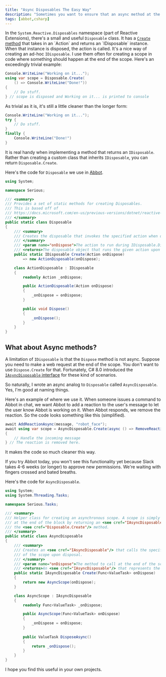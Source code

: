 ```yaml
---
title: "Async Disposables The Easy Way"
description: "Sometimes you want to ensure that an async method at the end of a block of code no matter what. We can use IAsyncDisposable for that. This post covers a nice helper class for creating ad-hoc IAsyncDisposables"
tags: [abbot,csharp]
---
```


In the `System.Reactive.Disposables` namespace (part of Reactive Extensions), there's a small and useful `Disposable` class. It has a [`Create` method](https://docs.microsoft.com/en-us/previous-versions/dotnet/reactive-extensions/hh229378(v=vs.103)) that takes in an `Action` and returns an `IDisposable` instance. When that instance is disposed, the action is called. It's a nice way of creating an ad-hoc `IDisposable`. I use them often for creating a scope in code where something should happen at the end of the scope. Here's an exceedingly trivial example:

```csharp
Console.WriteLine("Working on it...");
using var scope = Disposable.Create(
    () => Console.WriteLine("Done!"))
{
    // Do stuff.
} // scope is disposed and Working on it... is printed to console 
```

As trivial as it is, it's still a little cleaner than the longer form:

```csharp
Console.WriteLine("Working on it...");
try {
    // Do stuff.
}
finally {
    Console.WriteLine("Done!")
}
```

It is real handy when implementing a method that returns an `IDisposable`. Rather than creating a custom class that inherits `IDisposable`, you can return `Disposable.Create`.

Here's the code for `Disposable` we use in [Abbot](https://ab.bot/).

```csharp
using System;

namespace Serious;

/// <summary>
/// Provides a set of static methods for creating Disposables.
/// This is based off of
/// https://docs.microsoft.com/en-us/previous-versions/dotnet/reactive-extensions/hh229792(v=vs.103)
/// </summary>
public static class Disposable
{
    /// <summary>
    /// Creates the disposable that invokes the specified action when disposed.
    /// </summary>
    /// <param name="onDispose">The action to run during IDisposable.Dispose.</param>
    /// <returns>The disposable object that runs the given action upon disposal.</returns>
    public static IDisposable Create(Action onDispose)
        => new ActionDisposable(onDispose);

    class ActionDisposable : IDisposable
    {
        readonly Action _onDispose;

        public ActionDisposable(Action onDispose)
        {
            _onDispose = onDispose;
        }

        public void Dispose()
        {
            _onDispose();
        }
    }
}
```

## What about Async methods?

A limitation of `IDisposable` is that the `Dispose` method is not async. Suppose you need to make a web request at the end of the scope. You don't want to use `Dispose.Create` for that. Fortunately, C# 8.0 introduced the [`IAsyncDisposable` interface](https://docs.microsoft.com/en-us/dotnet/api/system.iasyncdisposable?view=net-6.0) for these kind of scenarios. 

So naturally, I wrote an async analog to `Disposable` called `AsyncDisposable`. Yes, I'm good at naming things.

Here's an example of where we use it. When someone issues a command to Abbot in chat, we want Abbot to add a reaction to the user's message to let the user know Abbot is working on it. When Abbot responds, we remove the reaction. So the code looks something like this (simplified).

```csharp
await AddReactionAsync(message, "robot_face");
await using var scope = AsyncDisposable.Create(async () => RemoveReactionAsync(message, "robot_face"))
{
    // Handle the incoming message
} // The reaction is removed here.
```

It makes the code so much cleaner this way.

If you try Abbot today, you won't see this functionality yet because Slack takes 4-6 weeks (or longer) to approve new permissions. We're waiting with fingers crossed and bated breaths.

Here's the code for `AsyncDisposable`.

```csharp
using System;
using System.Threading.Tasks;

namespace Serious.Tasks;

/// <summary>
/// Helper class for creating an asynchronous scope. A scope is simply a using block that calls an async method
/// at the end of the block by returning an <see cref="IAsyncDisposable"/>. This is the same concept as
/// the <see cref="Disposable.Create"/> method.
/// </summary>
public static class AsyncDisposable
{
    /// <summary>
    /// Creates an <see cref="IAsyncDisposable"/> that calls the specified method asynchronously at the end
    /// of the scope upon disposal.
    /// </summary>
    /// <param name="onDispose">The method to call at the end of the scope.</param>
    /// <returns>An <see cref="IAsyncDisposable"/> that represents the scope.</returns>
    public static IAsyncDisposable Create(Func<ValueTask> onDispose)
    {
        return new AsyncScope(onDispose);
    }

    class AsyncScope : IAsyncDisposable
    {
        readonly Func<ValueTask> _onDispose;

        public AsyncScope(Func<ValueTask> onDispose)
        {
            _onDispose = onDispose;
        }
        
        public ValueTask DisposeAsync()
        {
            return _onDispose();
        }
    }
}
```

I hope you find this useful in your own projects.
